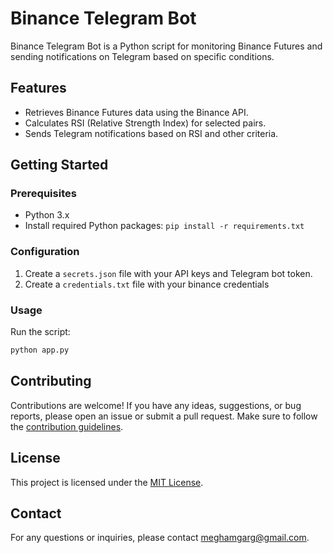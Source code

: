 # Binance Telegram Bot

Binance Telegram Bot is a Python script for monitoring Binance Futures and sending notifications on Telegram based on specific conditions.

## Features

- Retrieves Binance Futures data using the Binance API.
- Calculates RSI (Relative Strength Index) for selected pairs.
- Sends Telegram notifications based on RSI and other criteria.

## Getting Started

### Prerequisites

- Python 3.x
- Install required Python packages: `pip install -r requirements.txt`

### Configuration

1. Create a `secrets.json` file with your API keys and Telegram bot token.
2. Create a `credentials.txt` file with your binance credentials

### Usage

Run the script:

```bash
python app.py
```

## Contributing

Contributions are welcome! If you have any ideas, suggestions, or bug reports, please open an issue or submit a pull request. Make sure to follow the [contribution guidelines](CONTRIBUTING.md).

## License

This project is licensed under the [MIT License](LICENSE).


## Contact

For any questions or inquiries, please contact [meghamgarg@gmail.com](mailto:meghamgarg@gmail.com).